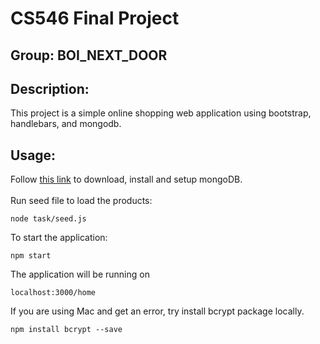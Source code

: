 # CS546 Final Project
## Group: BOI_NEXT_DOOR

## Description: 
 This project is a simple online shopping web application using bootstrap, handlebars, and mongodb.
 
 ## Usage:
 Follow [this link](https://docs.mongodb.com/) to download, install and setup mongoDB. 
 <br />
 <br />
 Run seed file to load the products:
 ```
 node task/seed.js
 ```
 To start the application:
 ```
 npm start
 ```
 The application will be running on 
 ```
 localhost:3000/home
 ```
 If you are using Mac and get an error, try install bcrypt package locally.
 ```
 npm install bcrypt --save
 ```
 

